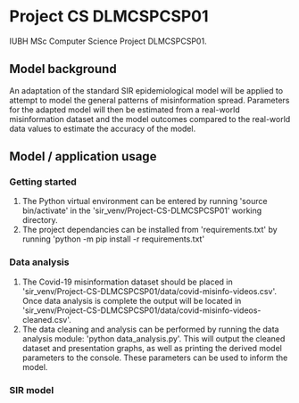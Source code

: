 # Project CS DLMCSPCSP01
 IUBH MSc Computer Science Project DLMCSPCSP01.

 ## Model background
An adaptation of the standard SIR epidemiological model will be applied to attempt to model the general patterns of misinformation spread. Parameters for the adapted model will then be estimated from a real-world misinformation dataset and the model outcomes compared to the real-world data values to estimate the accuracy of the model.

## Model / application usage
### Getting started
1. The Python virtual environment can be entered by running 'source bin/activate' in the 'sir_venv/Project-CS-DLMCSPCSP01' working directory.
2. The project dependancies can be installed from 'requirements.txt' by running 'python -m pip install -r requirements.txt'

### Data analysis
1. The Covid-19 misinformation dataset should be placed in 'sir_venv/Project-CS-DLMCSPCSP01/data/covid-misinfo-videos.csv'. Once data analysis is complete the output will be located in 'sir_venv/Project-CS-DLMCSPCSP01/data/covid-misinfo-videos-cleaned.csv'.
2. The data cleaning and analysis can be performed by running the data analysis module: 'python data_analysis.py'. This will output the cleaned dataset and presentation graphs, as well as printing the derived model parameters to the console. These parameters can be used to inform the model.

### SIR model
